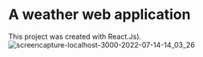 # A weather web application

This project was created with React.Js).
![screencapture-localhost-3000-2022-07-14-14_03_26](https://user-images.githubusercontent.com/100203073/178989013-e78c6988-115a-4c64-a7b7-34ff5154335c.png)
